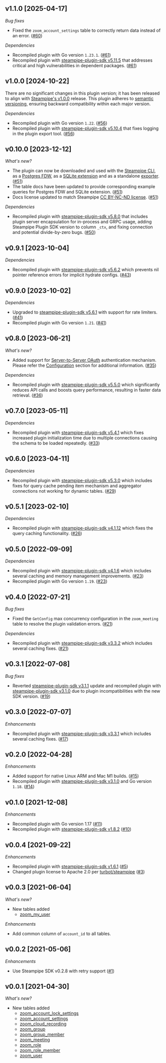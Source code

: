 ## v1.1.0 [2025-04-17]

_Bug fixes_

- Fixed the `zoom_account_settings` table to correctly return data instead of an error. ([#60](https://github.com/turbot/steampipe-plugin-zoom/pull/60))

_Dependencies_

- Recompiled plugin with Go version `1.23.1`. ([#61](https://github.com/turbot/steampipe-plugin-zoom/pull/61))
- Recompiled plugin with [steampipe-plugin-sdk v5.11.5](https://github.com/turbot/steampipe-plugin-sdk/blob/v5.11.5/CHANGELOG.md#v5115-2025-03-31) that addresses critical and high vulnerabilities in dependent packages. ([#61](https://github.com/turbot/steampipe-plugin-zoom/pull/61))

## v1.0.0 [2024-10-22]

There are no significant changes in this plugin version; it has been released to align with [Steampipe's v1.0.0](https://steampipe.io/changelog/steampipe-cli-v1-0-0) release. This plugin adheres to [semantic versioning](https://semver.org/#semantic-versioning-specification-semver), ensuring backward compatibility within each major version.

_Dependencies_

- Recompiled plugin with Go version `1.22`. ([#56](https://github.com/turbot/steampipe-plugin-zoom/pull/56))
- Recompiled plugin with [steampipe-plugin-sdk v5.10.4](https://github.com/turbot/steampipe-plugin-sdk/blob/develop/CHANGELOG.md#v5104-2024-08-29) that fixes logging in the plugin export tool. ([#56](https://github.com/turbot/steampipe-plugin-zoom/pull/56))

## v0.10.0 [2023-12-12]

_What's new?_

- The plugin can now be downloaded and used with the [Steampipe CLI](https://steampipe.io/docs), as a [Postgres FDW](https://steampipe.io/docs/steampipe_postgres/overview), as a [SQLite extension](https://steampipe.io/docs//steampipe_sqlite/overview) and as a standalone [exporter](https://steampipe.io/docs/steampipe_export/overview). ([#51](https://github.com/turbot/steampipe-plugin-zoom/pull/51))
- The table docs have been updated to provide corresponding example queries for Postgres FDW and SQLite extension. ([#51](https://github.com/turbot/steampipe-plugin-zoom/pull/51))
- Docs license updated to match Steampipe [CC BY-NC-ND license](https://github.com/turbot/steampipe-plugin-zoom/blob/main/docs/LICENSE). ([#51](https://github.com/turbot/steampipe-plugin-zoom/pull/51))

_Dependencies_

- Recompiled plugin with [steampipe-plugin-sdk v5.8.0](https://github.com/turbot/steampipe-plugin-sdk/blob/main/CHANGELOG.md#v580-2023-12-11) that includes plugin server encapsulation for in-process and GRPC usage, adding Steampipe Plugin SDK version to  column `_ctx`, and fixing connection and potential divide-by-zero bugs. ([#50](https://github.com/turbot/steampipe-plugin-zoom/pull/50))

## v0.9.1 [2023-10-04]

_Dependencies_

- Recompiled plugin with [steampipe-plugin-sdk v5.6.2](https://github.com/turbot/steampipe-plugin-sdk/blob/main/CHANGELOG.md#v562-2023-10-03) which prevents nil pointer reference errors for implicit hydrate configs. ([#43](https://github.com/turbot/steampipe-plugin-zoom/pull/43))

## v0.9.0 [2023-10-02]

_Dependencies_

- Upgraded to [steampipe-plugin-sdk v5.6.1](https://github.com/turbot/steampipe-plugin-sdk/blob/main/CHANGELOG.md#v561-2023-09-29) with support for rate limiters. ([#41](https://github.com/turbot/steampipe-plugin-zoom/pull/41))
- Recompiled plugin with Go version `1.21`. ([#41](https://github.com/turbot/steampipe-plugin-zoom/pull/41))

## v0.8.0 [2023-06-21]

_What's new?_

- Added support for [Server-to-Server OAuth](https://developers.zoom.us/docs/internal-apps/s2s-oauth/#enable-the-server-to-server-oauth-role) authentication mechanism. Please refer the [Configuration](https://hub.steampipe.io/plugins/turbot/zoom#configuration) section for additional information. ([#35](https://github.com/turbot/steampipe-plugin-zoom/pull/35))

_Dependencies_

- Recompiled plugin with [steampipe-plugin-sdk v5.5.0](https://github.com/turbot/steampipe-plugin-sdk/blob/v5.5.0/CHANGELOG.md#v550-2023-06-16) which significantly reduces API calls and boosts query performance, resulting in faster data retrieval. ([#36](https://github.com/turbot/steampipe-plugin-zoom/pull/36))

## v0.7.0 [2023-05-11]

_Dependencies_

- Recompiled plugin with [steampipe-plugin-sdk v5.4.1](https://github.com/turbot/steampipe-plugin-sdk/blob/main/CHANGELOG.md#v541-2023-05-05) which fixes increased plugin initialization time due to multiple connections causing the schema to be loaded repeatedly. ([#33](https://github.com/turbot/steampipe-plugin-zoom/pull/33))

## v0.6.0 [2023-04-11]

_Dependencies_

- Recompiled plugin with [steampipe-plugin-sdk v5.3.0](https://github.com/turbot/steampipe-plugin-sdk/blob/main/CHANGELOG.md#v530-2023-03-16) which includes fixes for query cache pending item mechanism and aggregator connections not working for dynamic tables. ([#29](https://github.com/turbot/steampipe-plugin-zoom/pull/29))

## v0.5.1 [2023-02-10]

_Dependencies_

- Recompiled plugin with [steampipe-plugin-sdk v4.1.12](https://github.com/turbot/steampipe-plugin-sdk/blob/main/CHANGELOG.md#v4112-2023-02-09) which fixes the query caching functionality. ([#26](https://github.com/turbot/steampipe-plugin-zoom/pull/26))

## v0.5.0 [2022-09-09]

_Dependencies_

- Recompiled plugin with [steampipe-plugin-sdk v4.1.6](https://github.com/turbot/steampipe-plugin-sdk/blob/main/CHANGELOG.md#v416-2022-09-02) which includes several caching and memory management improvements. ([#23](https://github.com/turbot/steampipe-plugin-zoom/pull/23))
- Recompiled plugin with Go version `1.19`. ([#23](https://github.com/turbot/steampipe-plugin-zoom/pull/23))

## v0.4.0 [2022-07-21]

_Bug fixes_

- Fixed the `GetConfig` max concurrency configuration in the `zoom_meeting` table to resolve the plugin validation errors. ([#21](https://github.com/turbot/steampipe-plugin-zoom/pull/21))

_Dependencies_

- Recompiled plugin with [steampipe-plugin-sdk v3.3.2](https://github.com/turbot/steampipe-plugin-sdk/blob/main/CHANGELOG.md#v332--2022-07-11) which includes several caching fixes. ([#21](https://github.com/turbot/steampipe-plugin-zoom/pull/21))

## v0.3.1 [2022-07-08]

_Bug fixes_

- Reverted [steampipe-plugin-sdk v3.1.1](https://github.com/turbot/steampipe-plugin-sdk/blob/main/CHANGELOG.md#v331--2022-06-30) update and recompiled plugin with [steampipe-plugin-sdk v3.1.0](https://github.com/turbot/steampipe-plugin-sdk/blob/main/CHANGELOG.md#v310--2022-03-30) due to plugin incompatibilities with the new SDK version. ([#19](https://github.com/turbot/steampipe-plugin-zoom/pull/19))

## v0.3.0 [2022-07-07]

_Enhancements_

- Recompiled plugin with [steampipe-plugin-sdk v3.3.1](https://github.com/turbot/steampipe-plugin-sdk/blob/main/CHANGELOG.md#v331--2022-06-30) which includes several caching fixes. ([#17](https://github.com/turbot/steampipe-plugin-zoom/pull/17))

## v0.2.0 [2022-04-28]

_Enhancements_

- Added support for native Linux ARM and Mac M1 builds. ([#15](https://github.com/turbot/steampipe-plugin-zoom/pull/15))
- Recompiled plugin with [steampipe-plugin-sdk v3.1.0](https://github.com/turbot/steampipe-plugin-sdk/blob/main/CHANGELOG.md#v310--2022-03-30) and Go version `1.18`. ([#14](https://github.com/turbot/steampipe-plugin-zoom/pull/14))

## v0.1.0 [2021-12-08]

_Enhancements_

- Recompiled plugin with Go version 1.17 ([#11](https://github.com/turbot/steampipe-plugin-zoom/pull/11))
- Recompiled plugin with [steampipe-plugin-sdk v1.8.2](https://github.com/turbot/steampipe-plugin-sdk/blob/main/CHANGELOG.md#v182--2021-11-22) ([#10](https://github.com/turbot/steampipe-plugin-zoom/pull/10))

## v0.0.4 [2021-09-22]

_Enhancements_

- Recompiled plugin with [steampipe-plugin-sdk v1.6.1](https://github.com/turbot/steampipe-plugin-sdk/blob/main/CHANGELOG.md#v161--2021-09-21) ([#5](https://github.com/turbot/steampipe-plugin-zoom/pull/5))
- Changed plugin license to Apache 2.0 per [turbot/steampipe](https://github.com/turbot/steampipe/issues/488) ([#3](https://github.com/turbot/steampipe-plugin-zoom/pull/3))

## v0.0.3 [2021-06-04]

_What's new?_

- New tables added
  - [zoom_my_user](https://hub.steampipe.io/plugins/turbot/zoom/tables/zoom_my_user)

_Enhancements_

- Add common column of `account_id` to all tables.

## v0.0.2 [2021-05-06]

_Enhancements_

- Use Steampipe SDK v0.2.8 with retry support ([#1](https://github.com/turbot/steampipe-plugin-zoom/pull/1))

## v0.0.1 [2021-04-30]

_What's new?_

- New tables added
  - [zoom_account_lock_settings](https://hub.steampipe.io/plugins/turbot/zoom/tables/zoom_account_lock_settings)
  - [zoom_account_settings](https://hub.steampipe.io/plugins/turbot/zoom/tables/zoom_account_settings)
  - [zoom_cloud_recording](https://hub.steampipe.io/plugins/turbot/zoom/tables/zoom_cloud_recording)
  - [zoom_group](https://hub.steampipe.io/plugins/turbot/zoom/tables/zoom_group)
  - [zoom_group_member](https://hub.steampipe.io/plugins/turbot/zoom/tables/zoom_group_member)
  - [zoom_meeting](https://hub.steampipe.io/plugins/turbot/zoom/tables/zoom_meeting)
  - [zoom_role](https://hub.steampipe.io/plugins/turbot/zoom/tables/zoom_role)
  - [zoom_role_member](https://hub.steampipe.io/plugins/turbot/zoom/tables/zoom_role_member)
  - [zoom_user](https://hub.steampipe.io/plugins/turbot/zoom/tables/zoom_user)
